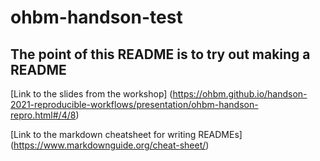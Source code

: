 # ohbm-handson-test

## The point of this README is to try out making a README

[Link to the slides from the workshop] (https://ohbm.github.io/handson-2021-reproducible-workflows/presentation/ohbm-handson-repro.html#/4/8)

[Link to the markdown cheatsheet for writing READMEs] (https://www.markdownguide.org/cheat-sheet/)
